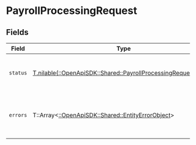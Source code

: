 # PayrollProcessingRequest


## Fields

| Field                                                                                                                    | Type                                                                                                                     | Required                                                                                                                 | Description                                                                                                              |
| ------------------------------------------------------------------------------------------------------------------------ | ------------------------------------------------------------------------------------------------------------------------ | ------------------------------------------------------------------------------------------------------------------------ | ------------------------------------------------------------------------------------------------------------------------ |
| `status`                                                                                                                 | [T.nilable(::OpenApiSDK::Shared::PayrollProcessingRequestStatus)](../../models/shared/payrollprocessingrequeststatus.md) | :heavy_minus_sign:                                                                                                       | The status of the payroll processing request                                                                             |
| `errors`                                                                                                                 | T::Array<[::OpenApiSDK::Shared::EntityErrorObject](../../models/shared/entityerrorobject.md)>                            | :heavy_minus_sign:                                                                                                       | Errors that occurred during async payroll processing                                                                     |